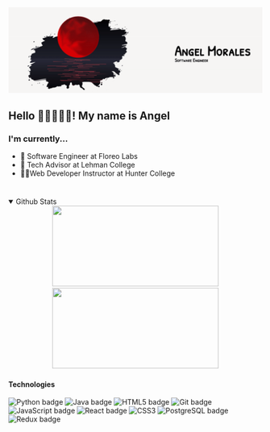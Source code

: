 <p id="banner"><p>

<a href="https://github.com/Am0ralz">![banner](moon.gif)</a>


<p id="intro">

## Hello  👨🏽‍💻👩‍💻! My name is Angel 
### I'm currently...
- 🧞 Software Engineer at Floreo Labs
- 🧙 Tech Advisor at Lehman College
- 🦸‍♂️Web Developer Instructor at Hunter College

</p>

#


<details open>
<summary>Github Stats</summary>


<div align="center">
<img height="160px" width="330px" src="https://github-readme-stats.vercel.app/api?username=Am0ralz&hide_border=true&show_icons=true&include_all_commits=true&count_private=true&line_height=28&text_color=ffffff&icon_color=ffffff&bg_color=000000&title_color=ffffff"/>

<img height="160px" width="330px" src="https://github-readme-stats.vercel.app/api/top-langs/?username=Am0ralz&hide=html&hide_border=true&card_width=330&layout=compact&langs_count=7&text_color=ffffff&icon_color=ffffff&bg_color=000000&title_color=ffffff"/> 
</div>
</details>



<h4>Technologies</h4>

<div>


<img alt="Python badge" src="https://img.shields.io/badge/Python%20-%23ad0519.svg?style=for-the-badge&logo=python&logoColor=white" height=25 width=80/>


<img alt="Java badge" src="https://img.shields.io/badge/Java%20-%23ad0519.svg?style=for-the-badge&for-the-badge&logo=java&logoColor=white" height=25 width=70/>

<img alt="HTML5 badge" src="https://img.shields.io/badge/HTML%20-%23ad0519.svg?style=for-the-badge&for-the-badge&logo=html5&logoColor=white" height=25 width=70/>


<img alt="Git badge" src="https://img.shields.io/badge/Git%20-%23ad0519.svg?style=for-the-badge&for-the-badge&logo=git&logoColor=white" height=25 width=60/> 

<img alt="JavaScript badge" src="https://img.shields.io/badge/JavaScript%20-%23ad0519.svg?style=for-the-badge&for-the-badge&logo=javascript&logoColor=white" height=25 width=100/> 

<img alt="React badge" src="https://img.shields.io/badge/React%20-%23ad0519.svg?style=for-the-badge&for-the-badge&logo=react&logoColor=white" height=25 width=70/> 

<img alt="CSS3" src="https://img.shields.io/badge/CSS%20-%23ad0519.svg?style=for-the-badge&for-the-badge&logo=css3&logoColor=white" height=25 width=70/> 

<img alt="PostgreSQL badge" src="https://img.shields.io/badge/PostgreSQL%20-%23ad0519.svg?style=for-the-badge&for-the-badge&logo=postgresql&logoColor=white" height=25 width=100/>

 
 <img alt="Redux badge" src="https://img.shields.io/badge/Redux%20-%23ad0519.svg?style=for-the-badge&for-the-badge&logo=redux&logoColor=white" height=25 width=80/>
 
 </div>





#
